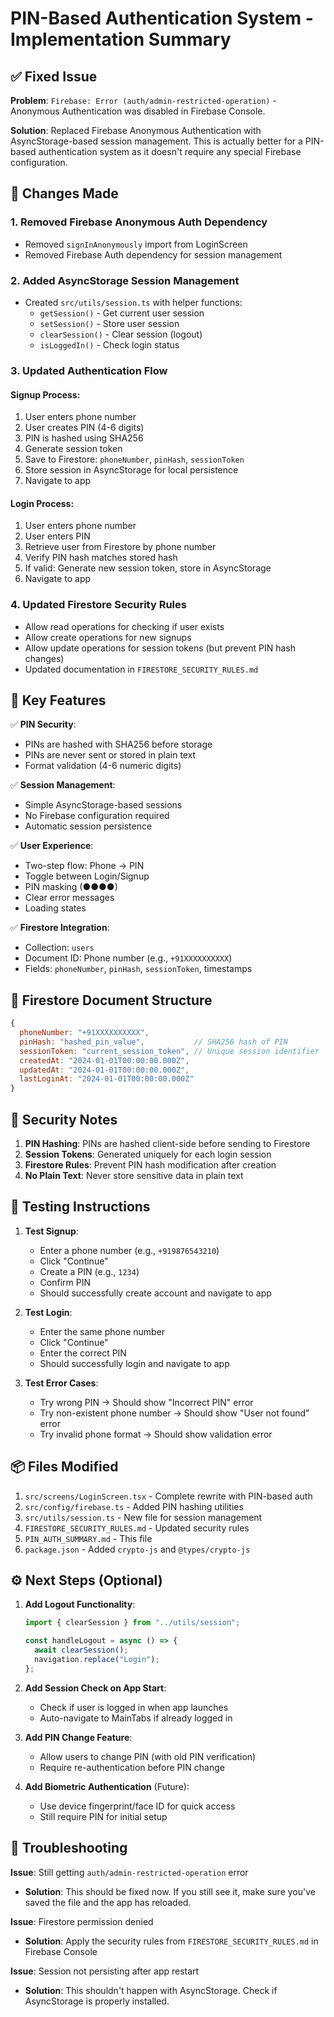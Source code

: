 # PIN-Based Authentication System - Implementation Summary

## ✅ Fixed Issue

**Problem**: `Firebase: Error (auth/admin-restricted-operation)` - Anonymous Authentication was disabled in Firebase Console.

**Solution**: Replaced Firebase Anonymous Authentication with AsyncStorage-based session management. This is actually better for a PIN-based authentication system as it doesn't require any special Firebase configuration.

## 🔧 Changes Made

### 1. **Removed Firebase Anonymous Auth Dependency**

- Removed `signInAnonymously` import from LoginScreen
- Removed Firebase Auth dependency for session management

### 2. **Added AsyncStorage Session Management**

- Created `src/utils/session.ts` with helper functions:
  - `getSession()` - Get current user session
  - `setSession()` - Store user session
  - `clearSession()` - Clear session (logout)
  - `isLoggedIn()` - Check login status

### 3. **Updated Authentication Flow**

#### Signup Process:

1. User enters phone number
2. User creates PIN (4-6 digits)
3. PIN is hashed using SHA256
4. Generate session token
5. Save to Firestore: `phoneNumber`, `pinHash`, `sessionToken`
6. Store session in AsyncStorage for local persistence
7. Navigate to app

#### Login Process:

1. User enters phone number
2. User enters PIN
3. Retrieve user from Firestore by phone number
4. Verify PIN hash matches stored hash
5. If valid: Generate new session token, store in AsyncStorage
6. Navigate to app

### 4. **Updated Firestore Security Rules**

- Allow read operations for checking if user exists
- Allow create operations for new signups
- Allow update operations for session tokens (but prevent PIN hash changes)
- Updated documentation in `FIRESTORE_SECURITY_RULES.md`

## 🎯 Key Features

✅ **PIN Security**:

- PINs are hashed with SHA256 before storage
- PINs are never sent or stored in plain text
- Format validation (4-6 numeric digits)

✅ **Session Management**:

- Simple AsyncStorage-based sessions
- No Firebase configuration required
- Automatic session persistence

✅ **User Experience**:

- Two-step flow: Phone → PIN
- Toggle between Login/Signup
- PIN masking (●●●●)
- Clear error messages
- Loading states

✅ **Firestore Integration**:

- Collection: `users`
- Document ID: Phone number (e.g., `+91XXXXXXXXXX`)
- Fields: `phoneNumber`, `pinHash`, `sessionToken`, timestamps

## 📝 Firestore Document Structure

```javascript
{
  phoneNumber: "+91XXXXXXXXXX",
  pinHash: "hashed_pin_value",           // SHA256 hash of PIN
  sessionToken: "current_session_token", // Unique session identifier
  createdAt: "2024-01-01T00:00:00.000Z",
  updatedAt: "2024-01-01T00:00:00.000Z",
  lastLoginAt: "2024-01-01T00:00:00.000Z"
}
```

## 🔐 Security Notes

1. **PIN Hashing**: PINs are hashed client-side before sending to Firestore
2. **Session Tokens**: Generated uniquely for each login session
3. **Firestore Rules**: Prevent PIN hash modification after creation
4. **No Plain Text**: Never store sensitive data in plain text

## 🚀 Testing Instructions

1. **Test Signup**:

   - Enter a phone number (e.g., `+919876543210`)
   - Click "Continue"
   - Create a PIN (e.g., `1234`)
   - Confirm PIN
   - Should successfully create account and navigate to app

2. **Test Login**:

   - Enter the same phone number
   - Click "Continue"
   - Enter the correct PIN
   - Should successfully login and navigate to app

3. **Test Error Cases**:
   - Try wrong PIN → Should show "Incorrect PIN" error
   - Try non-existent phone number → Should show "User not found" error
   - Try invalid phone format → Should show validation error

## 📦 Files Modified

1. `src/screens/LoginScreen.tsx` - Complete rewrite with PIN-based auth
2. `src/config/firebase.ts` - Added PIN hashing utilities
3. `src/utils/session.ts` - New file for session management
4. `FIRESTORE_SECURITY_RULES.md` - Updated security rules
5. `PIN_AUTH_SUMMARY.md` - This file
6. `package.json` - Added `crypto-js` and `@types/crypto-js`

## ⚙️ Next Steps (Optional)

1. **Add Logout Functionality**:

   ```typescript
   import { clearSession } from "../utils/session";

   const handleLogout = async () => {
     await clearSession();
     navigation.replace("Login");
   };
   ```

2. **Add Session Check on App Start**:

   - Check if user is logged in when app launches
   - Auto-navigate to MainTabs if already logged in

3. **Add PIN Change Feature**:

   - Allow users to change PIN (with old PIN verification)
   - Require re-authentication before PIN change

4. **Add Biometric Authentication** (Future):
   - Use device fingerprint/face ID for quick access
   - Still require PIN for initial setup

## 🐛 Troubleshooting

**Issue**: Still getting `auth/admin-restricted-operation` error

- **Solution**: This should be fixed now. If you still see it, make sure you've saved the file and the app has reloaded.

**Issue**: Firestore permission denied

- **Solution**: Apply the security rules from `FIRESTORE_SECURITY_RULES.md` in Firebase Console

**Issue**: Session not persisting after app restart

- **Solution**: This shouldn't happen with AsyncStorage. Check if AsyncStorage is properly installed.
